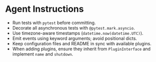 # Agent Instructions

- Run tests with `pytest` before committing.
- Decorate all asynchronous tests with `@pytest.mark.asyncio`.
- Use timezone-aware timestamps (`datetime.now(datetime.UTC)`).
- Emit events using keyword arguments; avoid positional dicts.
- Keep configuration files and README in sync with available plugins.
- When adding plugins, ensure they inherit from `PluginInterface` and implement `name` and `shutdown`.
